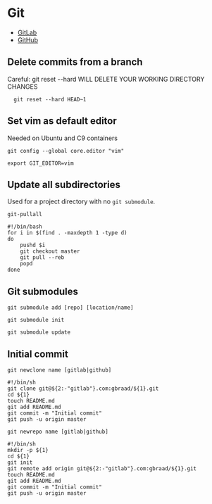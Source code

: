 Git
===

  * [GitLab](gitlab.md)
  * [GitHub](github.md)


## Delete commits from a branch
Careful: git reset --hard WILL DELETE YOUR WORKING DIRECTORY CHANGES

```
  git reset --hard HEAD~1
```

## Set vim as default editor
Needed on Ubuntu and C9 containers

```
git config --global core.editor "vim"
```

```
export GIT_EDITOR=vim
```

## Update all subdirectories
Used for a project directory with no `git submodule`.

`git-pullall`
```
#!/bin/bash
for i in $(find . -maxdepth 1 -type d)
do
    pushd $i
    git checkout master
    git pull --reb
    popd
done
```

## Git submodules

```
git submodule add [repo] [location/name]
```

```
git submodule init
```

```
git submodule update
```


## Initial commit

`git newclone name [gitlab|github]`
```
#!/bin/sh
git clone git@${2:-"gitlab"}.com:gbraad/${1}.git
cd ${1}
touch README.md
git add README.md
git commit -m "Initial commit"
git push -u origin master
```

`git newrepo name [gitlab|github]` 
```
#!/bin/sh
mkdir -p ${1}
cd ${1}
git init
git remote add origin git@${2:-"gitlab"}.com:gbraad/${1}.git
touch README.md
git add README.md
git commit -m "Initial commit"
git push -u origin master
```
